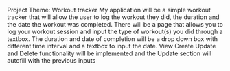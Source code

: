 Project Theme: Workout tracker
My application will be a simple workout tracker that will allow the user to log the workout they did, the duration and the date the workout was completed. 
There will be a page that allows you to log your workout session and input the type of workout(s) you did through a textbox. The duration and date of completion will be a drop down box with different time interval and a textbox to input the date.
View Create Update and Delete functionality will be implemented and the Update section will autofill with the previous inputs
